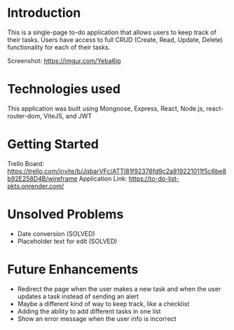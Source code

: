 # Introduction

This is a single-page to-do application that allows users to keep track of their tasks. Users have access to full CRUD (Create, Read, Update, Delete) functionality for each of their tasks.

Screenshot: https://imgur.com/Yeba6ip

# Technologies used

This application was built using Mongoose, Express, React, Node.js, react-router-dom, ViteJS, and JWT

# Getting Started

Trello Board: https://trello.com/invite/b/JqbarVFc/ATTI81f92376fd9c2a919221011f5c6be8b92E258D4B/wireframe
Application Link: https://to-do-list-pkts.onrender.com/

# Unsolved Problems
- Date conversion (SOLVED)
- Placeholder text for edit (SOLVED)
# Future Enhancements

- Redirect the page when the user makes a new task and when the user updates a task instead of sending an alert
- Maybe a different kind of way to keep track, like a checklist 
- Adding the ability to add different tasks in one list
- Show an error message when the user info is incorrect


